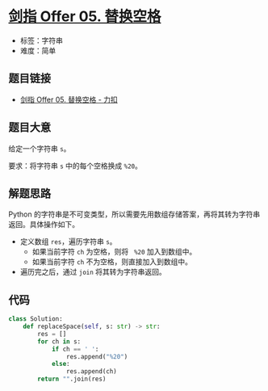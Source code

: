 # [剑指 Offer 05. 替换空格](https://leetcode.cn/problems/ti-huan-kong-ge-lcof/)

- 标签：字符串
- 难度：简单

## 题目链接

- [剑指 Offer 05. 替换空格 - 力扣](https://leetcode.cn/problems/ti-huan-kong-ge-lcof/)

## 题目大意

给定一个字符串 `s`。

要求：将字符串 `s` 中的每个空格换成 `%20`。

## 解题思路

Python 的字符串是不可变类型，所以需要先用数组存储答案，再将其转为字符串返回。具体操作如下。

- 定义数组 `res`，遍历字符串 `s`。
  - 如果当前字符 `ch` 为空格，则将 ` %20` 加入到数组中。
  - 如果当前字符 `ch` 不为空格，则直接加入到数组中。
- 遍历完之后，通过 `join` 将其转为字符串返回。

## 代码

```python
class Solution:
    def replaceSpace(self, s: str) -> str:
        res = []
        for ch in s:
            if ch == ' ':
                res.append("%20")
            else:
                res.append(ch)
        return "".join(res)
```

